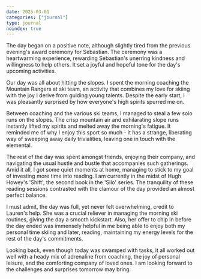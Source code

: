 ```yaml
---
date: 2025-03-01
categories: ["journal"]
type: journal
noindex: true
---
```


The day began on a positive note, although slightly tired from the previous evening's award ceremony for Sebastian. The ceremony was a heartwarming experience, rewarding Sebastian's unerring kindness and willingness to help others. It set a joyful and hopeful tone for the day's upcoming activities. 

Our day was all about hitting the slopes. I spent the morning coaching the Mountain Rangers at ski team, an activity that combines my love for skiing with the joy I derive from guiding young talents. Despite the early start, I was pleasantly surprised by how everyone's high spirits spurred me on.

Between coaching and the various ski teams, I managed to steal a few solo runs on the slopes. The crisp mountain air and exhilarating slope runs instantly lifted my spirits and melted away the morning's fatigue. It reminded me of why I enjoy this sport so much - it has a strange, liberating way of sweeping away daily trivialities, leaving one in touch with the elemental. 

The rest of the day was spent amongst friends, enjoying their company, and navigating the usual hustle and bustle that accompanies such gatherings. Amid it all, I got some quiet moments at home, managing to stick to my goal of investing more time into reading. I am currently in the midst of Hugh Howey's 'Shift', the second book in the 'Silo' series. The tranquility of these reading sessions contrasted with the clamour of the day provided an almost perfect balance. 

I must admit, the day was full, yet never felt overwhelming, credit to Lauren's help. She was a crucial reliever in managing the morning ski routines, giving the day a smooth kickstart. Also, her offer to chip in before the day ended was immensely helpful in me being able to enjoy both my personal time skiing and later, reading, maintaining my energy levels for the rest of the day's commitments. 

Looking back, even though today was swamped with tasks, it all worked out well with a heady mix of adrenaline from coaching, the joy of personal leisure, and the comforting company of loved ones. I am looking forward to the challenges and surprises tomorrow may bring.